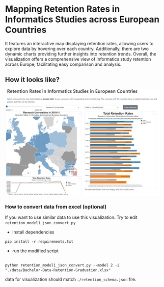 # Mapping Retention Rates in Informatics Studies across European Countries

It features an interactive map displaying retention rates, allowing users to explore data by hovering over each country. Additionally, there are two dynamic charts providing further insights into retention trends. Overall, the visualization offers a comprehensive view of informatics study retention across Europe, facilitating easy comparison and analysis.

## How it looks like?

![](./img.png)


### How to convert data from excel (optional)
If you want to use similar data to use this visualization. Try to edit `retention_model1_json_convert.py`


- install dependencies
```
pip install -r requirements.txt
```
- run the modified script
```

python retention_model1_json_convert.py --model 2 -i  "./data/Bachelor-Data-Retention-Graduation.xlsx"
```

data for visualization should match `./retention_schema.json` file.